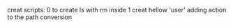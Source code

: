 creat  scripts:
0 to create ls with rm inside
1 creat hellow 'user'
adding action to the path
conversion
